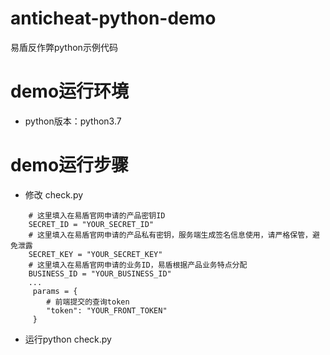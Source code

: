 # anticheat-python-demo

易盾反作弊python示例代码

# demo运行环境

* python版本：python3.7

# demo运行步骤

* 修改 check.py

```
    # 这里填入在易盾官网申请的产品密钥ID
    SECRET_ID = "YOUR_SECRET_ID"
    # 这里填入在易盾官网申请的产品私有密钥，服务端生成签名信息使用，请严格保管，避免泄露
    SECRET_KEY = "YOUR_SECRET_KEY"
    # 这里填入在易盾官网申请的业务ID，易盾根据产品业务特点分配
    BUSINESS_ID = "YOUR_BUSINESS_ID" 
    ...
     params = {
        # 前端提交的查询token
        "token": "YOUR_FRONT_TOKEN"
     }
```

* 运行python check.py
